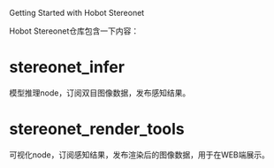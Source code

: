 Getting Started with Hobot Stereonet

Hobot Stereonet仓库包含一下内容：

# stereonet_infer

模型推理node，订阅双目图像数据，发布感知结果。

# stereonet_render_tools

可视化node，订阅感知结果，发布渲染后的图像数据，用于在WEB端展示。
